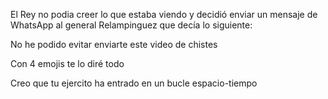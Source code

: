 El Rey no podia creer lo que estaba viendo y decidió enviar un 
mensaje de WhatsApp al general Relampinguez que decía lo siguiente:

No he podido evitar enviarte este video de chistes

Con 4 emojis te lo diré todo

Creo que tu ejercito ha entrado en un bucle espacio-tiempo
